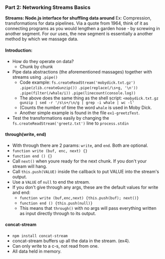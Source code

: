### Part 2: Networking Streams Basics
**Streams: Node.js interface for shuffling data around**
Ex: Compression, transformations for data pipelines.
Via a quote from 1964, think of it as connecting programs as you would lengthen a garden hose - by screwing in another segment. For our uses, the new segment is essentially a another method by which we massage data.

#### Introduction:
* How do they operate on data?
  * Chunk by chunk
* Pipe data abstractions (the aforementioned massages) together with streams using `.pipe()`
  * Code example:
`fs.createReadStream('mobydick.txt.gz')`
  `.pipe(zlib.createGunzip())`
  `.pipe(replace(/\s+g, '\n'))`
  `.pipe(filter(/whale/i))`
  `.pipe(linecount(console.log))`
  * The above does the same thing as the shell script:
`<mobydick.txt.gz gunzip | sed -r '/s\s+/\n/g | grep -i whale | wc -l'`
  * (Counts the number of time the word `whale` is used in Moby Dick.
  * Another simple example is found in the file `ex1-greetzTest`.
* Test the transformations easily by changing the `fs.createReadStream('greetz.txt')` line to `process.stdin`

#### through(write, end)
* With through there are 2 params: `write`, and `end`. Both are optional.
* `function write (buf, enc, next) {}`
* `function end () {}`
* Call `next()` when youre ready for the next chunk. If you don't your stream will hang.
* Call `this.push(VALUE)` inside the callback to put VALUE into the stream's output.
* Use a `VALUE` of `null` to end the stream.
* If you don't give through any args, these are the default values for write and end:
  * `function write (buf,enc,next) {this.push(buf); next()}`
  * `function end () {this.push(null)}`
  * This means that `through()` with no args will pass everything written as input directly through to its output.

#### concat-stream
* `npm install concat-stream`
* concat-stream buffers up all the data in the stream. (ex4).
* Can only write to a c-s, not read from one.
* All data held in memory.
